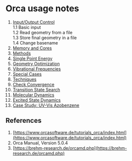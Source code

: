 # Orca usage notes

1. [Input/Output Control](InputOutputControl.md)   
    1.1 Basic input   
    1.2 Read geometry from a file   
    1.3 Store final geometry in a file   
    1.4 Change basename   
2. [Memory and Cores](MemoryAndCores.md)
3. [Methods](Methods.md)
4. [Single Point Energy](SinglePointEnergy.md)
5. [Geometry Optimization](GeometryOptimization.md)
6. [Vibrational Frequencies](VibrationalFrequencies.md)
7. [Special Cases](SpecialCases.md)
8. [Techniques](Techniques.md)
9. [Check Convergence](CheckConvergence.md)
10. [Transition State Search](TransitionState.md)
11. [Molecular Dynamics](MolecularDynamics.md)
12. [Excited State Dynamics](ExcitedStateDynamics.md)
13. [Case Study: UV-Vis Azobenzene](Azobenzene.md)

## References
1. [https://www.orcasoftware.de/tutorials_orca/index.html](https://www.orcasoftware.de/tutorials_orca/index.html)
2. Orca Manual, Version 5.0.4
3. [https://brehm-research.de/orcamd.php](https://brehm-research.de/orcamd.php) 





